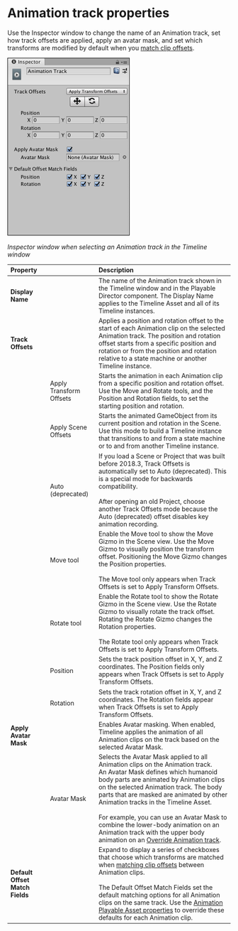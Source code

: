 # Animation track properties

Use the Inspector window to change the name of an Animation track, set how track offsets are applied, apply an avatar mask, and set which transforms are modified by default when you [match clip offsets](clp_match.md).

![Inspector window when selecting an Animation track in the Timeline window](images/timeline_inspector_animation_track.png)

_Inspector window when selecting an Animation track in the Timeline window_

|**Property** ||**Description** |
|:---|:---|:---|
|**Display Name**||The name of the Animation track shown in the Timeline window and in the Playable Director component. The Display Name applies to the Timeline Asset and all of its Timeline instances.|
|**Track Offsets**||Applies a position and rotation offset to the start of each Animation clip on the selected Animation track. The position and rotation offset starts from a specific position and rotation or from the position and rotation relative to a state machine or another Timeline instance.|
||Apply Transform Offsets|Starts the animation in each Animation clip from a specific position and rotation offset. Use the Move and Rotate tools, and the Position and Rotation fields, to set the starting position and rotation.|
||Apply Scene Offsets|Starts the animated GameObject from its current position and rotation in the Scene. Use this mode to build a Timeline instance that transitions to and from a state machine or to and from another Timeline instance.|
||Auto (deprecated)|If you load a Scene or Project that was built before 2018.3, Track Offsets is automatically set to Auto (deprecated). This is a special mode for backwards compatibility.<br /><br />After opening an old Project, choose another Track Offsets mode because the Auto (deprecated) offset disables key animation recording.|
||Move tool|Enable the Move tool to show the Move Gizmo in the Scene view. Use the Move Gizmo to visually position the transform offset. Positioning the Move Gizmo changes the Position properties.<br /><br />The Move tool only appears when Track Offsets is set to Apply Transform Offsets.|
||Rotate tool|Enable the Rotate tool to show the Rotate Gizmo in the Scene view. Use the Rotate Gizmo to visually rotate the track offset. Rotating the Rotate Gizmo changes the Rotation properties.<br /><br />The Rotate tool only appears when Track Offsets is set to Apply Transform Offsets.|
||Position|Sets the track position offset in X, Y, and Z coordinates. The Position fields only appears when Track Offsets is set to Apply Transform Offsets.|
||Rotation|Sets the track rotation offset in X, Y, and Z coordinates. The Rotation fields appear when Track Offsets is set to Apply Transform Offsets.|
|**Apply Avatar Mask**||Enables Avatar masking. When enabled, Timeline applies the animation of all Animation clips on the track based on the selected Avatar Mask.|
||Avatar Mask|Selects the Avatar Mask applied to all Animation clips on the Animation track.<br />An Avatar Mask defines which humanoid body parts are animated by Animation clips on the selected Animation track. The body parts that are masked are animated by other Animation tracks in the Timeline Asset.<br /><br />For example, you can use an Avatar Mask to combine the lower-body animation on an Animation track with the upper body animation on an [Override Animation track](wf_mask.md).|
|**Default Offset Match Fields**||Expand to display a series of checkboxes that choose which transforms are matched when [matching clip offsets](clp_match.md) between Animation clips.<br /><br />The Default Offset Match Fields set the default matching options for all Animation clips on the same track. Use the [Animation Playable Asset properties](insp_clp_anim_plyb.md) to override these defaults for each Animation clip.|
